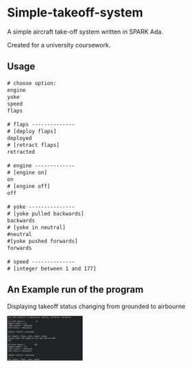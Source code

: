 # Simple-takeoff-system

A simple aircraft take-off system written in SPARK Ada.

Created for a university coursework. 

## Usage
```
# choose option:
engine
yoke
speed
flaps

# flaps --------------
# [deploy flaps]
deployed
# [retract flaps]
retracted

# engine -------------
# [engine on]
on
# [engine off]
off

# yoke ---------------
# [yoke pulled backwards]
backwards
# [yoke in neutral]
#neutral
#[yoke pushed forwards]
forwards

# speed --------------
# [integer between 1 and 177]
```
## An Example run of the program
Displaying takeoff status changing from grounded to airbourne


<p><img src="takeoff-demo.JPG" width="35%"></p>

